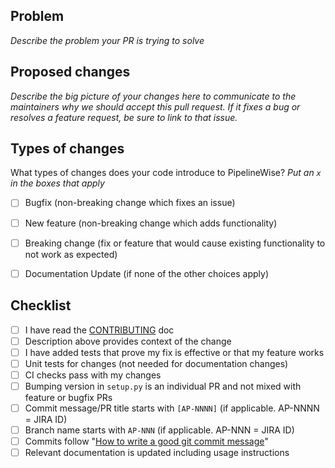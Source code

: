 ## Problem

_Describe the problem your PR is trying to solve_

## Proposed changes

_Describe the big picture of your changes here to communicate to the maintainers why we should accept this pull request. 
If it fixes a bug or resolves a feature request, be sure to link to that issue._


## Types of changes

What types of changes does your code introduce to PipelineWise?
_Put an `x` in the boxes that apply_

- [ ] Bugfix (non-breaking change which fixes an issue)
- [ ] New feature (non-breaking change which adds functionality)
- [ ] Breaking change (fix or feature that would cause existing functionality to not work as expected)
- [ ] Documentation Update (if none of the other choices apply)


## Checklist

- [ ] I have read the [CONTRIBUTING](../CONTRIBUTING.md) doc
- [ ] Description above provides context of the change
- [ ] I have added tests that prove my fix is effective or that my feature works
- [ ] Unit tests for changes (not needed for documentation changes)
- [ ] CI checks pass with my changes
- [ ] Bumping version in `setup.py` is an individual PR and not mixed with feature or bugfix PRs
- [ ] Commit message/PR title starts with `[AP-NNNN]` (if applicable. AP-NNNN = JIRA ID)
- [ ] Branch name starts with `AP-NNN` (if applicable. AP-NNN = JIRA ID)
- [ ] Commits follow "[How to write a good git commit message](http://chris.beams.io/posts/git-commit/)"
- [ ] Relevant documentation is updated including usage instructions
